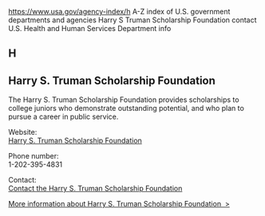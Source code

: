 

https://www.usa.gov/agency-index/h
A-Z index of U.S. government departments and agencies
Harry S Truman Scholarship Foundation contact
U.S. Health and Human Services Department info

H
-

## Harry S. Truman Scholarship Foundation

The Harry S. Truman Scholarship Foundation provides scholarships to college juniors who demonstrate outstanding potential, and who plan to pursue a career in public service.

Website:  
[Harry S. Truman Scholarship Foundation](http://www.truman.gov/)

Phone number:  
1-202-395-4831

Contact:  
[Contact the Harry S. Truman Scholarship Foundation](https://www.truman.gov/about-us/contact-us)

[More information about Harry S. Truman Scholarship Foundation  >](https://www.usa.gov/agencies/harry-s-truman-scholarship-foundation)
